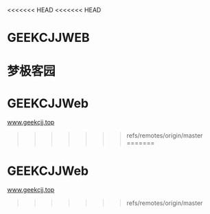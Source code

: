 <<<<<<< HEAD
<<<<<<< HEAD
# GEEKCJJWEB
梦极客园
=======
# GEEKCJJWeb
www.geekcjj.top
>>>>>>> refs/remotes/origin/master
=======
# GEEKCJJWeb
www.geekcjj.top
>>>>>>> refs/remotes/origin/master
